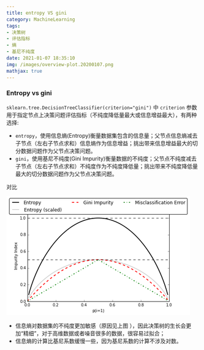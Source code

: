 ```yaml
---
title: entropy VS gini
category: MachineLearning 
tags:
- 决策树
- 评估指标
- 熵
- 基尼不纯度
date: 2021-01-07 18:35:10
img: /images/overview-plot.20200107.png
mathjax: true
---
```


### Entropy vs gini

`sklearn.tree.DecisionTreeClassifier(criterion="gini")` 中 `criterion` 参数用于指定节点上决策问题评估指标（不纯度降低量最大或信息增益最大），有两种选择: 

* `entropy`，使用信息熵(Entropy)衡量数据集包含的信息量；父节点信息熵减去子节点（左右子节点求和）信息熵作为信息增益；挑出带来信息增益最大的切分数据问题作为父节点决策问题。
* `gini`，使用基尼不纯度(Gini Impurity)衡量数据的不纯度；父节点不纯度减去子节点（左右子节点求和）不纯度作为不纯度降低量；挑出带来不纯度降低量最大的切分数据问题作为父节点决策问题。

对比


![](/images/overview-plot.20200107.png)

* 信息熵对数据集的不纯度更加敏感（原因见上图 ），因此决策树的生长会更加“精细”，对于高维数据或者噪音很多的数据，很容易过拟合；
* 信息熵的计算比基尼系数缓慢一些，因为基尼系数的计算不涉及对数。
